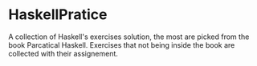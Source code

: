 # HaskellPratice
A collection of Haskell's exercises solution, the most are picked from the book Parcatical Haskell.
Exercises that not being inside the book are collected with their assignement.
